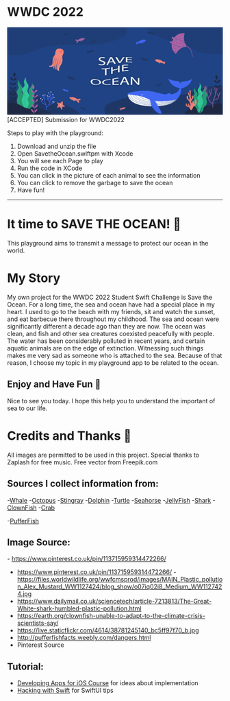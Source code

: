# WWDC 2022
![Save the Ocean](heading-01.png)
[ACCEPTED] Submission for WWDC2022

Steps to play with the playground:
1. Download and unzip the file
2. Open SavetheOcean.swiftpm with Xcode
3. You will see each Page to play
4. Run the code in XCode
5. You can click in the picture of each animal to see the information
6. You can click to remove the garbage to save the ocean
7. Have fun!
 
---

# It time to SAVE THE OCEAN! 🐳
 
 This playground aims to transmit a message to protect our ocean in the world.
 
 # My Story
 
 My own project for the WWDC 2022 Student Swift Challenge is Save the Ocean. For a long time, the sea and ocean have had a special place in my heart. I used to go to the beach with my friends, sit and watch the sunset, and eat barbecue there throughout my childhood. The sea and ocean were significantly different a decade ago than they are now. The ocean was clean, and fish and other sea creatures coexisted peacefully with people. The water has been considerably polluted in recent years, and certain aquatic animals are on the edge of extinction. Witnessing such things makes me very sad as someone who is attached to the sea. Because of that reason, I choose my topic in my playground app to be related to the ocean. 
 
## Enjoy and Have Fun 🥳
 
Nice to see you today. I hope this help you to understand the important of sea to our life.

# Credits and Thanks 🙏
All images are permitted to be used in this project. Special thanks to Zaplash for free music.
Free vector from Freepik.com 
## Sources I collect information from:
 -[Whale](https://www.worldwildlife.org/stories/whales-and-the-plastics-problem/)
 -[Octopus](https://www.forbesindia.com/article/lifes/octopuses-are-taking-refuge-in-plastic-waste/74399/1)
 -[Stingray](https://www.express.co.uk/news/nature/731351/Giant-stingray-found-Cambodia-Mae-Klong-polluted-river-poachers-fishermen/)
 -[Dolphin](https://savedolphins.eii.org/news/dangers-to-whales-and-dolphins-from-plastic-pollution-in-the-ocean1/)
 -[Turtle](https://www.worldwildlife.org/stories/what-do-sea-turtles-eat-unfortunately-plastic-bags#:~:text=Sharp%20plastics%20can%20rupture%20internal,lead%20to%20slow%20reproduction%20rates.)
 -[Seahorse](https://www.4ocean.com/blogs/blog/small-but-mighty-seahorses)
 -[JellyFish](https://hakaimagazine.com/news/in-the-future-jellyfish-slime-may-be-the-solution-to-microplastic-pollution/)
 -[Shark](https://www.greenpeace.org/usa/news/research-shows-that-67-of-sharks-are-contaminated-with-plastic/#:~:text=Research%20shows%20that%2067%25%20of%20sharks%20are%20contaminated%20with%20plastic,-by%20Perry%20Wheeler&text=London%2C%20UK%20%E2%80%93%20A%20study%20from,fiber%20in%20their%20digestive%20system)
 -[ClownFish](https://earth.org/clownfish-unable-to-adapt-to-the-climate-crisis-scientists-say/)
 -[Crab](https://www.bbc.com/news/uk-england-humber-58160697#:~:text=A%20University%20of%20Hull%20study,by%20food%20sources%20during%20decomposition)
 
 -[PufferFish](http://pufferfishfacts.weebly.com/dangers.html)
 
 ## Image Source:
 -​​ https://www.pinterest.co.uk/pin/113715959314472266/
 - https://www.pinterest.co.uk/pin/113715959314472266/
 -https://files.worldwildlife.org/wwfcmsprod/images/MAIN_Plastic_pollution_Alex_Mustard_WW1127424/blog_show/o07iq02i8_Medium_WW1127424.jpg
 - https://www.dailymail.co.uk/sciencetech/article-7213813/The-Great-White-shark-humbled-plastic-pollution.html
 - https://earth.org/clownfish-unable-to-adapt-to-the-climate-crisis-scientists-say/
 - https://live.staticflickr.com/4614/38781245140_bc5ff97f70_b.jpg
 - http://pufferfishfacts.weebly.com/dangers.html
 - Pinterest Source
 
 ## Tutorial:
   - [Developing Apps for iOS Course](https://cs193p.sites.stanford.edu) for ideas about implementation
   - [Hacking with Swift](https://www.hackingwithswift.com/) for SwiftUI tips
 
 
